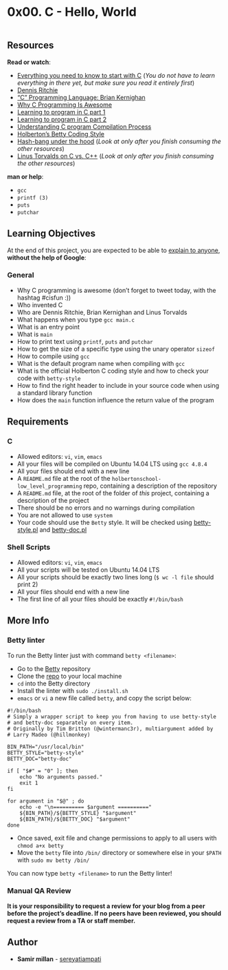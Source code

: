 <h1 class="gap">0x00. C - Hello, World</h1>
<article id="description" class="gap formatted-content">
    <p><img src="https://s3.amazonaws.com/intranet-projects-files/holbertonschool-low_level_programming/212/cisfun.jpg" alt="" style=""></p>

<h2>Resources</h2>

<p><strong>Read or watch</strong>:</p>

<ul>
<li><a href="/rltoken/JgP0ALD8CNZM19FLZQetMQ" title="Everything you need to know to start with C" target="_blank">Everything you need to know to start with C</a> (<em>You do not have to learn everything in there yet, but make sure you read it entirely first</em>)</li>
<li><a href="/rltoken/vY9KI1Ai38BUuydEfadtaA" title="Dennis Ritchie" target="_blank">Dennis Ritchie</a> </li>
<li><a href="/rltoken/f5nVwIVoNRrnddbX-5h5rw" title="&quot;C&quot; Programming Language: Brian Kernighan" target="_blank">“C” Programming Language: Brian Kernighan</a> </li>
<li><a href="/rltoken/J7yAaPGVuPoJI4iP1DuIPw" title="Why C Programming Is Awesome" target="_blank">Why C Programming Is Awesome</a> </li>
<li><a href="/rltoken/AicyjqLinWdA9qxKsXBKjg" title="Learning to program in C part 1" target="_blank">Learning to program in C part 1</a> </li>
<li><a href="/rltoken/1qtDStnOrOjrVseFa3jngA" title="Learning to program in C part 2" target="_blank">Learning to program in C part 2</a> </li>
<li><a href="/rltoken/qM-SOqtf8ZnGxVtVWchAfg" title="Understanding C program Compilation Process" target="_blank">Understanding C program Compilation Process</a> </li>
<li><a href="/rltoken/8c-wkUvvmuA_d5s4ktmnEw" title="Holberton's Betty Coding Style" target="_blank">Holberton’s Betty Coding Style</a> </li>
<li><a href="/rltoken/7oODGrfLgAJJzoCbfBap3Q" title="Hash-bang under the hood" target="_blank">Hash-bang under the hood</a> (<em>Look at only after you finish consuming the other resources</em>)</li>
<li><a href="/rltoken/8rYFkn82I0QlSygvC0u2Jw" title="Linus Torvalds on C vs. C++" target="_blank">Linus Torvalds on C vs. C++</a> (<em>Look at only after you finish consuming the other resources</em>)</li>
</ul>

<p><strong>man or help</strong>:</p>

<ul>
<li><code>gcc</code></li>
<li><code>printf (3)</code></li>
<li><code>puts</code></li>
<li><code>putchar</code></li>
</ul>

<h2>Learning Objectives</h2>

<p>At the end of this project, you are expected to be able to <a href="/rltoken/teQx0X6TSmGDa2BoA84WRg" title="explain to anyone" target="_blank">explain to anyone</a>, <strong>without the help of Google</strong>:</p>

<h3>General</h3>

<ul>
<li>Why C programming is awesome (don’t forget to tweet today, with the hashtag #cisfun :))</li>
<li>Who invented C</li>
<li>Who are Dennis Ritchie, Brian Kernighan and Linus Torvalds</li>
<li>What happens when you type <code>gcc main.c</code></li>
<li>What is an entry point</li>
<li>What is <code>main</code></li>
<li>How to print text using <code>printf</code>, <code>puts</code> and <code>putchar</code></li>
<li>How to get the size of a specific type using the unary operator <code>sizeof</code></li>
<li>How to compile using <code>gcc</code></li>
<li>What is the default program name when compiling with <code>gcc</code></li>
<li>What is the official Holberton C coding style and how to check your code with <code>betty-style</code></li>
<li>How to find the right header to include in your source code when using a standard library function</li>
<li>How does the <code>main</code> function influence the return value of the program</li>
</ul>

<h2>Requirements</h2>

<h3>C</h3>

<ul>
<li>Allowed editors: <code>vi</code>, <code>vim</code>, <code>emacs</code></li>
<li>All your files will be compiled on Ubuntu 14.04 LTS using <code>gcc 4.8.4</code></li>
<li>All your files should end with a new line</li>
<li>A <code>README.md</code> file at the root of the <code>holbertonschool-low_level_programming</code> repo, containing a description of the repository</li>
<li>A <code>README.md</code> file, at the root of the folder of <em>this</em> project, containing a description of the project</li>
<li>There should be no errors and no warnings during compilation</li>
<li>You are not allowed to use <code>system</code></li>
<li>Your code should use the <code>Betty</code> style. It will be checked using <a href="https://github.com/holbertonschool/Betty/blob/master/betty-style.pl" title="betty-style.pl" target="_blank">betty-style.pl</a> and <a href="https://github.com/holbertonschool/Betty/blob/master/betty-doc.pl" title="betty-doc.pl" target="_blank">betty-doc.pl</a></li>
</ul>

<h3>Shell Scripts</h3>

<ul>
<li>Allowed editors: <code>vi</code>, <code>vim</code>, <code>emacs</code></li>
<li>All your scripts will be tested on Ubuntu 14.04 LTS</li>
<li>All your scripts should be exactly two lines long (<code>$ wc -l file</code> should print 2)</li>
<li>All your files should end with a new line</li>
<li>The first line of all your files should be exactly <code>#!/bin/bash</code></li>
</ul>

<h2>More Info</h2>

<h3>Betty linter</h3>

<p>To run the Betty linter just with command <code>betty &lt;filename&gt;</code>:</p>

<ul>
<li>Go to the <a href="/rltoken/Iz34GJJ6iQ28q3sJXRUdkQ" title="Betty" target="_blank">Betty</a> repository</li>
<li>Clone the <a href="/rltoken/Iz34GJJ6iQ28q3sJXRUdkQ" title="repo" target="_blank">repo</a> to your local machine</li>
<li><code>cd</code> into the Betty directory</li>
<li>Install the linter with <code>sudo ./install.sh</code></li>
<li><code>emacs</code> or <code>vi</code> a new file called <code>betty</code>, and copy the script below:</li>
</ul>

<pre><code>#!/bin/bash
# Simply a wrapper script to keep you from having to use betty-style
# and betty-doc separately on every item.
# Originally by Tim Britton (@wintermanc3r), multiargument added by
# Larry Madeo (@hillmonkey)

BIN_PATH="/usr/local/bin"
BETTY_STYLE="betty-style"
BETTY_DOC="betty-doc"

if [ "$#" = "0" ]; then
    echo "No arguments passed."
    exit 1
fi

for argument in "$@" ; do
    echo -e "\n========== $argument =========="
    ${BIN_PATH}/${BETTY_STYLE} "$argument"
    ${BIN_PATH}/${BETTY_DOC} "$argument"
done
</code></pre>

<ul>
<li>Once saved, exit file and change permissions to apply to all users with <code>chmod a+x betty</code></li>
<li>Move the <code>betty</code> file into <code>/bin/</code> directory or somewhere else in your <code>$PATH</code> with <code>sudo mv betty /bin/</code></li>
</ul>

<p>You can now type <code>betty &lt;filename&gt;</code> to run the Betty linter!</p>

<h3>Manual QA Review</h3>

<p><strong>It is your responsibility to request a review for your blog from a peer before the project’s deadline. If no peers have been reviewed, you should request a review from a TA or staff member.</strong></p>

  </article>

## Author
* **Samir millan** - [sereyatiampati](https://github.com/sereyatiampati)
